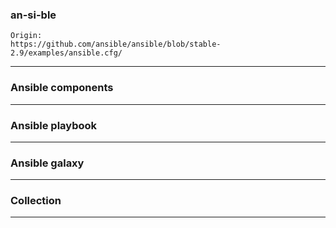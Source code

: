 ### an-si-ble

	Origin:
	https://github.com/ansible/ansible/blob/stable-2.9/examples/ansible.cfg/

---
### Ansible components
---
### Ansible playbook
---
### Ansible galaxy
---
### Collection
---
